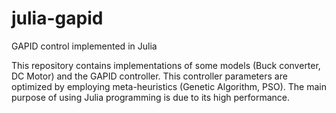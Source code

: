 # julia-gapid
GAPID control implemented in Julia

This repository contains implementations of some models (Buck converter, DC Motor) and the GAPID controller.
This controller parameters are optimized by employing meta-heuristics (Genetic Algorithm, PSO).
The main purpose of using Julia programming is due to its high performance.

